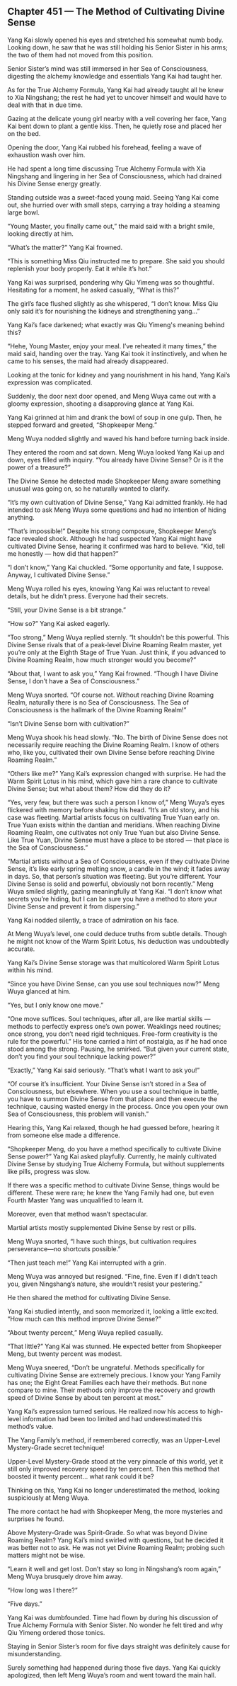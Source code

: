 ## Chapter 451 — The Method of Cultivating Divine Sense

Yang Kai slowly opened his eyes and stretched his somewhat numb body. Looking down, he saw that he was still holding his Senior Sister in his arms; the two of them had not moved from this position.

Senior Sister’s mind was still immersed in her Sea of Consciousness, digesting the alchemy knowledge and essentials Yang Kai had taught her.

As for the True Alchemy Formula, Yang Kai had already taught all he knew to Xia Ningshang; the rest he had yet to uncover himself and would have to deal with that in due time.

Gazing at the delicate young girl nearby with a veil covering her face, Yang Kai bent down to plant a gentle kiss. Then, he quietly rose and placed her on the bed.

Opening the door, Yang Kai rubbed his forehead, feeling a wave of exhaustion wash over him.

He had spent a long time discussing True Alchemy Formula with Xia Ningshang and lingering in her Sea of Consciousness, which had drained his Divine Sense energy greatly.

Standing outside was a sweet-faced young maid. Seeing Yang Kai come out, she hurried over with small steps, carrying a tray holding a steaming large bowl.

“Young Master, you finally came out,” the maid said with a bright smile, looking directly at him.

“What’s the matter?” Yang Kai frowned.

“This is something Miss Qiu instructed me to prepare. She said you should replenish your body properly. Eat it while it’s hot.”

Yang Kai was surprised, pondering why Qiu Yimeng was so thoughtful. Hesitating for a moment, he asked casually, “What is this?”

The girl’s face flushed slightly as she whispered, “I don’t know. Miss Qiu only said it’s for nourishing the kidneys and strengthening yang…”

Yang Kai’s face darkened; what exactly was Qiu Yimeng's meaning behind this?

“Hehe, Young Master, enjoy your meal. I’ve reheated it many times,” the maid said, handing over the tray. Yang Kai took it instinctively, and when he came to his senses, the maid had already disappeared.

Looking at the tonic for kidney and yang nourishment in his hand, Yang Kai’s expression was complicated.

Suddenly, the door next door opened, and Meng Wuya came out with a gloomy expression, shooting a disapproving glance at Yang Kai.

Yang Kai grinned at him and drank the bowl of soup in one gulp. Then, he stepped forward and greeted, “Shopkeeper Meng.”

Meng Wuya nodded slightly and waved his hand before turning back inside.

They entered the room and sat down. Meng Wuya looked Yang Kai up and down, eyes filled with inquiry. “You already have Divine Sense? Or is it the power of a treasure?”

The Divine Sense he detected made Shopkeeper Meng aware something unusual was going on, so he naturally wanted to clarify.

“It’s my own cultivation of Divine Sense,” Yang Kai admitted frankly. He had intended to ask Meng Wuya some questions and had no intention of hiding anything.

“That’s impossible!” Despite his strong composure, Shopkeeper Meng’s face revealed shock. Although he had suspected Yang Kai might have cultivated Divine Sense, hearing it confirmed was hard to believe. “Kid, tell me honestly — how did that happen?”

“I don’t know,” Yang Kai chuckled. “Some opportunity and fate, I suppose. Anyway, I cultivated Divine Sense.”

Meng Wuya rolled his eyes, knowing Yang Kai was reluctant to reveal details, but he didn’t press. Everyone had their secrets.

“Still, your Divine Sense is a bit strange.”

“How so?” Yang Kai asked eagerly.

“Too strong,” Meng Wuya replied sternly. “It shouldn’t be this powerful. This Divine Sense rivals that of a peak-level Divine Roaming Realm master, yet you’re only at the Eighth Stage of True Yuan. Just think, if you advanced to Divine Roaming Realm, how much stronger would you become?”

“About that, I want to ask you,” Yang Kai frowned. “Though I have Divine Sense, I don’t have a Sea of Consciousness.”

Meng Wuya snorted. “Of course not. Without reaching Divine Roaming Realm, naturally there is no Sea of Consciousness. The Sea of Consciousness is the hallmark of the Divine Roaming Realm!”

“Isn’t Divine Sense born with cultivation?”

Meng Wuya shook his head slowly. “No. The birth of Divine Sense does not necessarily require reaching the Divine Roaming Realm. I know of others who, like you, cultivated their own Divine Sense before reaching Divine Roaming Realm.”

“Others like me?” Yang Kai’s expression changed with surprise. He had the Warm Spirit Lotus in his mind, which gave him a rare chance to cultivate Divine Sense; but what about them? How did they do it?

“Yes, very few, but there was such a person I know of,” Meng Wuya’s eyes flickered with memory before shaking his head. “It’s an old story, and his case was fleeting. Martial artists focus on cultivating True Yuan early on. True Yuan exists within the dantian and meridians. When reaching Divine Roaming Realm, one cultivates not only True Yuan but also Divine Sense. Like True Yuan, Divine Sense must have a place to be stored — that place is the Sea of Consciousness.”

“Martial artists without a Sea of Consciousness, even if they cultivate Divine Sense, it’s like early spring melting snow, a candle in the wind; it fades away in days. So, that person’s situation was fleeting. But you’re different. Your Divine Sense is solid and powerful, obviously not born recently.” Meng Wuya smiled slightly, gazing meaningfully at Yang Kai. “I don’t know what secrets you’re hiding, but I can be sure you have a method to store your Divine Sense and prevent it from dispersing.”

Yang Kai nodded silently, a trace of admiration on his face.

At Meng Wuya’s level, one could deduce truths from subtle details. Though he might not know of the Warm Spirit Lotus, his deduction was undoubtedly accurate.

Yang Kai’s Divine Sense storage was that multicolored Warm Spirit Lotus within his mind.

“Since you have Divine Sense, can you use soul techniques now?” Meng Wuya glanced at him.

“Yes, but I only know one move.”

“One move suffices. Soul techniques, after all, are like martial skills — methods to perfectly express one’s own power. Weaklings need routines; once strong, you don’t need rigid techniques. Free-form creativity is the rule for the powerful.” His tone carried a hint of nostalgia, as if he had once stood among the strong. Pausing, he smirked. “But given your current state, don’t you find your soul technique lacking power?”

“Exactly,” Yang Kai said seriously. “That’s what I want to ask you!”

“Of course it’s insufficient. Your Divine Sense isn’t stored in a Sea of Consciousness, but elsewhere. When you use a soul technique in battle, you have to summon Divine Sense from that place and then execute the technique, causing wasted energy in the process. Once you open your own Sea of Consciousness, this problem will vanish.”

Hearing this, Yang Kai relaxed, though he had guessed before, hearing it from someone else made a difference.

“Shopkeeper Meng, do you have a method specifically to cultivate Divine Sense power?” Yang Kai asked playfully. Currently, he mainly cultivated Divine Sense by studying True Alchemy Formula, but without supplements like pills, progress was slow.

If there was a specific method to cultivate Divine Sense, things would be different. These were rare; he knew the Yang Family had one, but even Fourth Master Yang was unqualified to learn it.

Moreover, even that method wasn’t spectacular.

Martial artists mostly supplemented Divine Sense by rest or pills.

Meng Wuya snorted, “I have such things, but cultivation requires perseverance—no shortcuts possible.”

“Then just teach me!” Yang Kai interrupted with a grin.

Meng Wuya was annoyed but resigned. “Fine, fine. Even if I didn’t teach you, given Ningshang’s nature, she wouldn’t resist your pestering.”

He then shared the method for cultivating Divine Sense.

Yang Kai studied intently, and soon memorized it, looking a little excited. “How much can this method improve Divine Sense?”

“About twenty percent,” Meng Wuya replied casually.

“That little?” Yang Kai was stunned. He expected better from Shopkeeper Meng, but twenty percent was modest.

Meng Wuya sneered, “Don’t be ungrateful. Methods specifically for cultivating Divine Sense are extremely precious. I know your Yang Family has one; the Eight Great Families each have their methods. But none compare to mine. Their methods only improve the recovery and growth speed of Divine Sense by about ten percent at most.”

Yang Kai’s expression turned serious. He realized now his access to high-level information had been too limited and had underestimated this method’s value.

The Yang Family’s method, if remembered correctly, was an Upper-Level Mystery-Grade secret technique!

Upper-Level Mystery-Grade stood at the very pinnacle of this world, yet it still only improved recovery speed by ten percent. Then this method that boosted it twenty percent... what rank could it be?

Thinking on this, Yang Kai no longer underestimated the method, looking suspiciously at Meng Wuya.

The more contact he had with Shopkeeper Meng, the more mysteries and surprises he found.

Above Mystery-Grade was Spirit-Grade. So what was beyond Divine Roaming Realm? Yang Kai’s mind swirled with questions, but he decided it was better not to ask. He was not yet Divine Roaming Realm; probing such matters might not be wise.

“Learn it well and get lost. Don’t stay so long in Ningshang’s room again,” Meng Wuya brusquely drove him away.

“How long was I there?”

“Five days.”

Yang Kai was dumbfounded. Time had flown by during his discussion of True Alchemy Formula with Senior Sister. No wonder he felt tired and why Qiu Yimeng ordered those tonics.

Staying in Senior Sister’s room for five days straight was definitely cause for misunderstanding.

Surely something had happened during those five days. Yang Kai quickly apologized, then left Meng Wuya’s room and went toward the main hall.